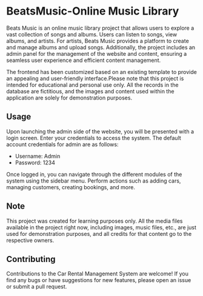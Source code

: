 # BeatsMusic-Online Music Library

Beats Music is an online music library project that allows users to explore a vast collection of songs and albums. Users can listen to songs, view albums, and artists. For artists, Beats Music provides a platform to create and manage albums and upload songs. Additionally, the project includes an admin panel for the management of the website and content, ensuring a seamless user experience and efficient content management.

The frontend has been customized based on an existing template to provide an appealing and user-friendly interface.Please note that this project is intended for educational and personal use only. All the records in the database are fictitious, and the images and content used within the application are solely for demonstration purposes.

## Usage

Upon launching the admin side of the website, you will be presented with a login screen. Enter your credentials to access the system. The default account credentials for admin are as follows:

- Username: Admin
- Password: 1234

Once logged in, you can navigate through the different modules of the system using the sidebar menu. Perform actions such as adding cars, managing customers, creating bookings, and more.

## Note

This project was created for learning purposes only. All the media files available in the project right now, including images, music files, etc., are just used for demonstration purposes, and all credits for that content go to the respective owners.

## Contributing

Contributions to the Car Rental Management System are welcome! If you find any bugs or have suggestions for new features, please open an issue or submit a pull request.

